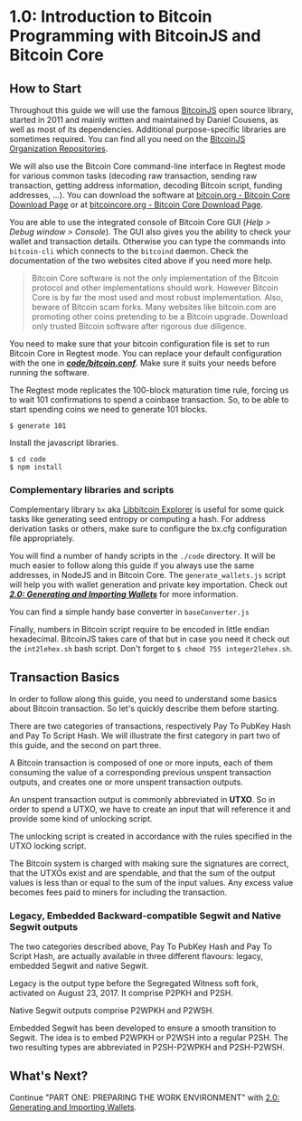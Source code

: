 # 1.0: Introduction to Bitcoin Programming with BitcoinJS and Bitcoin Core

## How to Start

Throughout this guide we will use the famous [BitcoinJS](https://github.com/bitcoinjs/bitcoinjs-lib) open source library, 
started in 2011 and mainly written and maintained by Daniel Cousens, as well as most of its dependencies.
Additional purpose-specific libraries are sometimes required. You can find all you need on the 
[BitcoinJS Organization Repositories](https://github.com/bitcoinjs).

We will also use the Bitcoin Core command-line interface in Regtest mode for various common tasks (decoding raw transaction, 
sending raw transaction, getting address information, decoding Bitcoin script, funding addresses, ...).
You can download the software at [bitcoin.org - Bitcoin Core Download Page](https://bitcoin.org/en/download) or at 
[bitcoincore.org - Bitcoin Core Download Page](https://bitcoincore.org/en/download/).

You are able to use the integrated console of Bitcoin Core GUI (_Help > Debug window > Console_). The GUI also gives you 
the ability to check your wallet and transaction details. 
Otherwise you can type the commands into `bitcoin-cli` which connects to the `bitcoind` daemon.
Check the documentation of the two websites cited above if you need more help.

> Bitcoin Core software is not the only implementation of the Bitcoin protocol and other implementations should work.
> However Bitcoin Core is by far the most used and most robust implementation.
> Also, beware of Bitcoin scam forks. Many websites like bitcoin.com are promoting other coins pretending to be a Bitcoin upgrade.
> Download only trusted Bitcoin software after rigorous due diligence.

You need to make sure that your bitcoin configuration file is set to run Bitcoin Core in Regtest mode. You can replace 
your default configuration with the one in **_[code/bitcoin.conf](code/bitcoin.conf)_**. Make sure it suits your needs 
before running the software.

The Regtest mode replicates the 100-block maturation time rule, forcing us to wait 101 confirmations to spend a 
coinbase transaction. So, to be able to start spending coins we need to generate 101 blocks.
```
$ generate 101
```

Install the javascript libraries. 
```
$ cd code
$ npm install
```


### Complementary libraries and scripts

Complementary library `bx` aka [Libbitcoin Explorer](https://github.com/libbitcoin/libbitcoin-explorer) is useful for some
quick tasks like generating seed entropy or computing a hash.
For address derivation tasks or others, make sure to configure the bx.cfg configuration file appropriately.

You will find a number of handy scripts in the `./code` directory. 
It will be much easier to follow along this guide if you always use the same addresses, in NodeJS and in Bitcoin Core. 
The `generate_wallets.js` script will help you with wallet generation and private key importation. Check out 
**_[2.0: Generating and Importing Wallets](02_0_Generating_and_Importing_Wallets.md)_** for more information.

You can find a simple handy base converter in `baseConverter.js` 

Finally, numbers in Bitcoin script require to be encoded in little endian hexadecimal. BitcoinJS takes care of that but 
in case you need it check out the `int2lehex.sh` bash script. Don't forget to `$ chmod 755 integer2lehex.sh`.


## Transaction Basics

In order to follow along this guide, you need to understand some basics about Bitcoin transaction.
So let's quickly describe them before starting.

There are two categories of transactions, respectively Pay To PubKey Hash and Pay To Script Hash. 
We will illustrate the first category in part two of this guide, and the second on part three.

A Bitcoin transaction is composed of one or more inputs, each of them consuming the value of a corresponding previous 
unspent transaction outputs, and creates one or more unspent transaction outputs.

An unspent transaction output is commonly abbreviated in **UTXO**. 
So in order to spend a UTXO, we have to create an input that will reference it and provide some kind of unlocking script.

The unlocking script is created in accordance with the rules specified in the UTXO locking script.

The Bitcoin system is charged with making sure the signatures are correct, that the UTXOs exist and are spendable, 
and that the sum of the output values is less than or equal to the sum of the input values.
Any excess value becomes fees paid to miners for including the transaction.


### Legacy, Embedded Backward-compatible Segwit and Native Segwit outputs

The two categories described above, Pay To PubKey Hash and Pay To Script Hash, are actually available in three different
flavours: legacy, embedded Segwit and native Segwit.

Legacy is the output type before the Segregated Witness soft fork, activated on August 23, 2017. It comprise P2PKH and P2SH.

Native Segwit outputs comprise P2WPKH and P2WSH.

Embedded Segwit has been developed to ensure a smooth transition to Segwit. The idea is to embed P2WPKH or P2WSH into a 
regular P2SH. The two resulting types are abbreviated in P2SH-P2WPKH and P2SH-P2WSH. 


## What's Next?

Continue "PART ONE: PREPARING THE WORK ENVIRONMENT" with [2.0: Generating and Importing Wallets](02_0_Generating_and_Importing_Wallets.md).

